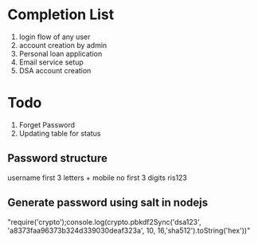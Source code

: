 # Completion List
1. login flow of any user
2. account creation by admin
3. Personal loan application
4. Email service setup
5. DSA account creation

# Todo
1. Forget Password
2. Updating table for status


## Password structure

username first 3 letters + mobile no first 3 digits
ris123


## Generate password using salt in nodejs
"require('crypto');console.log(crypto.pbkdf2Sync('dsa123', 'a8373faa96373b324d339030deaf323a', 10, 16,'sha512').toString('hex'))"
